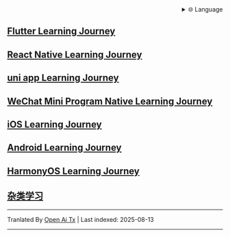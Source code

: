 
<div align="right">
  <details>
    <summary >🌐 Language</summary>
    <div>
      <div align="center">
        <a href="https://openaitx.github.io/view.html?user=shaoting0730&project=mobile-learn&lang=en">English</a>
        | <a href="https://openaitx.github.io/view.html?user=shaoting0730&project=mobile-learn&lang=zh-CN">Simplified Chinese</a>
        | <a href="https://openaitx.github.io/view.html?user=shaoting0730&project=mobile-learn&lang=zh-TW">Traditional Chinese</a>
        | <a href="https://openaitx.github.io/view.html?user=shaoting0730&project=mobile-learn&lang=ja">Japanese</a>
        | <a href="https://openaitx.github.io/view.html?user=shaoting0730&project=mobile-learn&lang=ko">Korean</a>
        | <a href="https://openaitx.github.io/view.html?user=shaoting0730&project=mobile-learn&lang=hi">Hindi</a>
        | <a href="https://openaitx.github.io/view.html?user=shaoting0730&project=mobile-learn&lang=th">Thai</a>
        | <a href="https://openaitx.github.io/view.html?user=shaoting0730&project=mobile-learn&lang=fr">French</a>
        | <a href="https://openaitx.github.io/view.html?user=shaoting0730&project=mobile-learn&lang=de">German</a>
        | <a href="https://openaitx.github.io/view.html?user=shaoting0730&project=mobile-learn&lang=es">Spanish</a>
        | <a href="https://openaitx.github.io/view.html?user=shaoting0730&project=mobile-learn&lang=it">Italian</a>
        | <a href="https://openaitx.github.io/view.html?user=shaoting0730&project=mobile-learn&lang=ru">Russian</a>
        | <a href="https://openaitx.github.io/view.html?user=shaoting0730&project=mobile-learn&lang=pt">Portuguese</a>
        | <a href="https://openaitx.github.io/view.html?user=shaoting0730&project=mobile-learn&lang=nl">Dutch</a>
        | <a href="https://openaitx.github.io/view.html?user=shaoting0730&project=mobile-learn&lang=pl">Polish</a>
        | <a href="https://openaitx.github.io/view.html?user=shaoting0730&project=mobile-learn&lang=ar">Arabic</a>
        | <a href="https://openaitx.github.io/view.html?user=shaoting0730&project=mobile-learn&lang=fa">Persian</a>
        | <a href="https://openaitx.github.io/view.html?user=shaoting0730&project=mobile-learn&lang=tr">Turkish</a>
        | <a href="https://openaitx.github.io/view.html?user=shaoting0730&project=mobile-learn&lang=vi">Vietnamese</a>
        | <a href="https://openaitx.github.io/view.html?user=shaoting0730&project=mobile-learn&lang=id">Indonesian</a>
        | <a href="https://openaitx.github.io/view.html?user=shaoting0730&project=mobile-learn&lang=as">Assamese</
      </div>
    </div>
  </details>

</div>

## [ Flutter Learning Journey ]( https://github.com/shaoting0730/mobile-learn/tree/master/Flutter )
## [ React Native Learning Journey ](  https://github.com/shaoting0730/mobile-learn/tree/master/React%20Native  )    <br/>
## [ uni app Learning Journey ]( https://github.com/shaoting0730/mobile-learn/tree/master/uniapp )    <br/>
## [ WeChat Mini Program Native Learning Journey ]( https://github.com/shaoting0730/mobile-learn/tree/master/%E5%BE%AE%E4%BF%A1%E5%B0%8F%E7%A8%8B%E5%BA%8F )    <br/>
## [ iOS Learning Journey ](  https://github.com/shaoting0730/mobile-learn/tree/master/iOS )    <br/>
## [ Android Learning Journey ](  https://github.com/shaoting0730/mobile-learn/tree/master/Android )    <br/>
## [ HarmonyOS Learning Journey ]( https://github.com/shaoting0730/mobile-learn/tree/master/%E9%B8%BF%E8%92%99 )    <br/>
## [ 杂类学习 ]( https://github.com/shaoting0730/mobile-learn/tree/master/%E6%9D%82%E7%B1%BB )    <br/>




---

Tranlated By [Open Ai Tx](https://github.com/OpenAiTx/OpenAiTx) | Last indexed: 2025-08-13

---